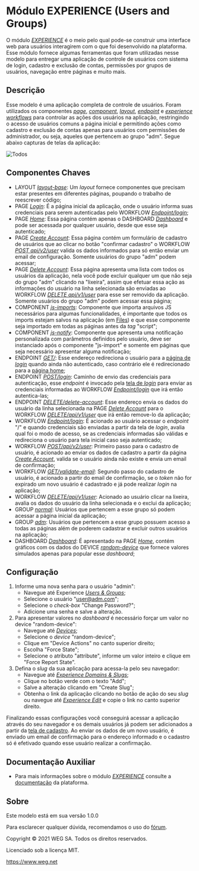 # Módulo EXPERIENCE (Users and Groups)

O módulo [*EXPERIENCE*](https://console.app.wnology.io/applications/~exportplaceholderid-application-applicationModuloExperienceUsersAndGroups-0~/experience/overview)
é o meio pelo qual pode-se construir uma interface web para usuários interagirem com o que foi desenvolvido na plataforma. Esse módulo fornece
algumas ferramentas que foram utilizadas nesse modelo para entregar uma aplicação de controle de usuários com sistema de login, cadastro e exclusão de contas, 
permissões por grupos de usuários, navegação entre páginas e muito mais.  

## Descrição 

Esse modelo é uma aplicação completa de controle de usuários. Foram utilizados os componentes [*page*](https://console.app.wnology.io/applications/~exportplaceholderid-application-applicationModuloExperienceUsersAndGroups-0~/experience/versions/develop/pages),
[*component*](https://console.app.wnology.io/applications/~exportplaceholderid-application-applicationModuloExperienceUsersAndGroups-0~/experience/versions/develop/components), [*layout*](https://console.app.wnology.io/applications/~exportplaceholderid-application-applicationModuloExperienceUsersAndGroups-0~/experience/versions/develop/layouts),
[*endpoint*](https://console.app.wnology.io/applications/~exportplaceholderid-application-applicationModuloExperienceUsersAndGroups-0~/experience/versions/develop/endpoints) e [*experience workflows*](https://console.app.wnology.io/applications/~exportplaceholderid-application-applicationModuloExperienceUsersAndGroups-0~/experience/versions/develop/workflows) para controlar as ações
dos usuários na aplicação, restringindo o acesso de usuários comuns a página inicial
e permitindo ações como cadastro e exclusão de contas apenas para usuários com permissões de administrador, ou seja, aqueles que pertencem ao grupo "adm". 
Segue abaixo capturas de telas da aplicação: 

![Todos](https://files.wnology.io/~exportplaceholderid-application-applicationModuloExperienceUsersAndGroups-0~/img/applicacao.jpg)

## Componentes Chaves 

* LAYOUT [*layout-base*](https://console.app.wnology.io/applications/~exportplaceholderid-application-applicationModuloExperienceUsersAndGroups-0~/experience/versions/develop/layouts/~exportplaceholderid-experienceView-layoutBase-0~/properties):
Um *layout* fornece componentes que precisam estar presentes em diferentes páginas, poupando o trabalho de reescrever código; 
* PAGE [*Login*](https://console.app.wnology.io/applications/~exportplaceholderid-application-applicationModuloExperienceUsersAndGroups-0~/experience/versions/develop/pages/~exportplaceholderid-experienceView-login-4~/properties): 
É a página inicial da aplicação, onde o usuário informa suas credenciais para serem autenticadas pelo WORKFLOW [*Endpoint/login*](https://console.app.wnology.io/applications/~exportplaceholderid-application-applicationModuloExperienceUsersAndGroups-0~/workflows/~exportplaceholderid-flow-endpointLogin-1~/develop);
* PAGE [*Home*](https://console.app.wnology.io/applications/~exportplaceholderid-application-applicationModuloExperienceUsersAndGroups-0~/experience/versions/develop/pages/~exportplaceholderid-experienceView-home-3~/properties): 
Essa página contém apenas o DASHBOARD [*Dashboard*](https://console.app.wnology.io/dashboards/~exportplaceholderid-dashboard-dashboard-0~) e pode ser acessada por qualquer usuário, desde que esse seja autenticado;
* PAGE [*Create Account*](https://console.app.wnology.io/applications/~exportplaceholderid-application-applicationModuloExperienceUsersAndGroups-0~/experience/versions/develop/pages/~exportplaceholderid-experienceView-createAccount-1~/properties):
Essa página contém um formulário de cadastro de usuários que ao clicar no botão "confirmar cadastro" o WORKFLOW [*POST api/v2/user*](https://console.app.wnology.io/applications/~exportplaceholderid-application-applicationModuloExperienceUsersAndGroups-0~/workflows/~exportplaceholderid-flow-postApiV2User-5~/develop)
valida os dados informados para só então enviar um email de configuração. Somente usuários do grupo "adm" podem acessar;
* PAGE [*Delete Account*](https://console.app.wnology.io/applications/~exportplaceholderid-application-applicationModuloExperienceUsersAndGroups-0~/experience/versions/develop/pages/~exportplaceholderid-experienceView-deleteAccount-2~/properties):
Essa página apresenta uma lista com todos os usuários da aplicação, nela você pode excluir qualquer um que não seja do grupo "adm" clicando na "lixeira", assim que efetuar essa ação
as informações do usuário na linha selecionada são enviadas ao WORKFLOW [*DELETE api/v1/user*](https://console.app.wnology.io/applications/~exportplaceholderid-application-applicationModuloExperienceUsersAndGroups-0~/workflows/~exportplaceholderid-flow-deleteApiV1User-0~/develop)
para esse ser removido da aplicação. Somente usuários do grupo "adm" podem acessar essa página;
* COMPONENT [*js-imports*](https://console.app.wnology.io/applications/~exportplaceholderid-application-applicationModuloExperienceUsersAndGroups-0~/experience/versions/develop/components/~exportplaceholderid-experienceView-jsImport-8~/properties): 
Componente que importa arquivos JS necessários para algumas funcionalidades, é importante que todos os imports estejam salvos na aplicação (em [Files](https://console.app.wnology.io/applications/~exportplaceholderid-application-applicationModuloExperienceUsersAndGroups-0~/files)) 
e que esse componente seja importado em todas as páginas antes da *tag* "script";
* COMPONENT [*js-notify*](https://console.app.wnology.io/applications/~exportplaceholderid-application-applicationModuloExperienceUsersAndGroups-0~/experience/versions/develop/components/~exportplaceholderid-experienceView-jsNotify-9~/properties): 
Componente que apresenta uma notificação personalizada com parâmetros definidos pelo usuário, deve ser instanciado após o componente "js-import" e somente em páginas que seja necessário apresentar
alguma notificação;  
* ENDPOINT [*GET/*](https://console.app.wnology.io/applications/~exportplaceholderid-application-applicationModuloExperienceUsersAndGroups-0~/experience/versions/develop/endpoints/~exportplaceholderid-experienceEndpoint-get-1~/properties):
Esse endereço redireciona o usuário para a [página de *login*](https://console.app.wnology.io/applications/~exportplaceholderid-application-applicationModuloExperienceUsersAndGroups-0~/experience/versions/develop/pages/~exportplaceholderid-experienceView-login-4~/properties) 
quando ainda não autenticado, caso contrário ele é redirecionado para a [página home](https://console.app.wnology.io/applications/~exportplaceholderid-application-applicationModuloExperienceUsersAndGroups-0~/experience/versions/develop/pages/~exportplaceholderid-experienceView-home-3~/properties);  
* ENDPOINT [*POST/login*](https://console.app.wnology.io/applications/~exportplaceholderid-application-applicationModuloExperienceUsersAndGroups-0~/experience/versions/develop/endpoints/~exportplaceholderid-experienceEndpoint-postLogin-9~/properties):
Caminho de envio das credenciais para autenticação, esse *endpoint* é invocado pela [tela de *login*](https://console.app.wnology.io/applications/~exportplaceholderid-application-applicationModuloExperienceUsersAndGroups-0~/experience/versions/develop/pages/~exportplaceholderid-experienceView-login-4~/properties) 
para enviar as credenciais informadas ao WORKFLOW [*Endpoint/login*](https://console.app.wnology.io/applications/~exportplaceholderid-application-applicationModuloExperienceUsersAndGroups-0~/workflows/~exportplaceholderid-flow-endpointLogin-1~/develop)
que irá então autentica-las;  
* ENDPOINT [*DELETE/delete-account*](https://console.app.wnology.io/applications/~exportplaceholderid-application-applicationModuloExperienceUsersAndGroups-0~/experience/versions/develop/endpoints/~exportplaceholderid-experienceEndpoint-getDeleteAccount-4~/properties):
Esse endereço envia os dados do usuário da linha selecionada na PAGE [*Delete Account*](https://console.app.wnology.io/applications/~exportplaceholderid-application-applicationModuloExperienceUsersAndGroups-0~/experience/versions/develop/pages/~exportplaceholderid-experienceView-deleteAccount-2~/properties)
para o WORKFLOW [*DELETE/api/v1/user*](https://console.app.wnology.io/applications/~exportplaceholderid-application-applicationModuloExperienceUsersAndGroups-0~/workflows/~exportplaceholderid-flow-deleteApiV1User-0~/develop) que irá então remove-lo 
da aplicação;
* WORKFLOW [*Endpoint/login*](https://console.app.wnology.io/applications/~exportplaceholderid-application-applicationModuloExperienceUsersAndGroups-0~/workflows/~exportplaceholderid-flow-endpointLogin-1~/develop): 
É acionado ao usuário acessar o *endpoint* "/" e quando credenciais são enviadas a partir da tela de *login*, avalia qual foi o modo de acesso, se as credenciais informadas são válidas e redireciona o usuário
para tela inicial caso seja autenticado;
* WORKFLOW [*POST/api/v2/user*](https://console.app.wnology.io/applications/~exportplaceholderid-application-applicationModuloExperienceUsersAndGroups-0~/workflows/~exportplaceholderid-flow-postApiV2User-5~/develop): 
Primeiro passo para o cadastro de usuário, é acionado ao enviar os dados de cadastro a partir da página [*Create Account*](https://console.app.wnology.io/applications/~exportplaceholderid-application-applicationModuloExperienceUsersAndGroups-0~/experience/versions/develop/pages/~exportplaceholderid-experienceView-createAccount-1~/properties), 
valida se o usuário ainda não existe e envia um email de confirmação;
* WORKFLOW [*GET/validate-email*](https://console.app.wnology.io/applications/~exportplaceholderid-application-applicationModuloExperienceUsersAndGroups-0~/workflows/~exportplaceholderid-flow-getValidateEmail-4~/develop):
Segundo passo do cadastro de usuário, é acionado a partir do email de confirmação, se o *token* não for expirado um novo usuário é cadastrado e já pode realizar *login* na aplicação;
* WORKFLOW [*DELETE/api/v1/user*](https://console.app.wnology.io/applications/~exportplaceholderid-application-applicationModuloExperienceUsersAndGroups-0~/workflows/~exportplaceholderid-flow-deleteApiV1User-0~/develop): 
Acionado ao usuário clicar na lixeira, avalia os dados do usuário da linha selecionada e o exclui da aplicação;
* GROUP [*normal*](https://console.app.wnology.io/applications/~exportplaceholderid-application-applicationModuloExperienceUsersAndGroups-0~/experience/groups/~exportplaceholderid-experienceGroup-normal-1~/members):
Usuários que pertencem a esse grupo só podem acessar a página inicial da aplicação;
* GROUP [*adm*](https://console.app.wnology.io/applications/~exportplaceholderid-application-applicationModuloExperienceUsersAndGroups-0~/experience/groups/~exportplaceholderid-experienceGroup-adm-0~/members):
Usuários que pertencem a esse grupo possuem acesso a todas as páginas além de poderem cadastrar e excluir outros usuários na aplicação;
* DASHBOARD [*Dashboard*](https://console.app.wnology.io/dashboards/~exportplaceholderid-dashboard-dashboard-0~): 
É apresentado na PAGE [*Home*](https://console.app.wnology.io/applications/~exportplaceholderid-application-applicationModuloExperienceUsersAndGroups-0~/experience/versions/develop/pages/~exportplaceholderid-experienceView-home-3~/properties),
contém gráficos com os dados do DEVICE [*random-device*](https://console.app.wnology.io/applications/~exportplaceholderid-application-applicationModuloExperienceUsersAndGroups-0~/devices/~exportplaceholderid-device-randomDevice-0~/properties)
que fornece valores simulados apenas para popular esse *dashboard*;

## Configuração 

1. Informe uma nova senha para o usuário "admin": 
    - Navegue até Experience [*Users & Groups*](https://console.app.wnology.io/applications/~exportplaceholderid-application-applicationModuloExperienceUsersAndGroups-0~/experience/users);
    - Selecione o usuário "user@adm.com";
    - Selecione o *check-box* "Change Password?";
    - Adicione uma senha e salve a alteração.
2. Para apresentar valores no *dashboard* é necessário forçar um valor no device "random-device": 
    - Navegue até [*Devices*](https://console.app.wnology.io/applications/~exportplaceholderid-application-applicationModuloExperienceUsersAndGroups-0~/devices);
    - Selecione o *device* "random-device";
    - Clique em "Device Actions" no canto superior direito;
    - Escolha "Force State";
    - Selecione o atributo "attribute", informe um valor inteiro e clique em "Force Report State". 
3. Defina o *slug* da sua aplicação para acessa-la pelo seu navegador:
    - Navegue até [*Experience Domains & Slugs*](https://console.app.wnology.io/applications/~exportplaceholderid-application-applicationModuloExperienceUsersAndGroups-0~/experience/domains);
    - Clique no botão verde com o texto "Add";
    - Salve a alteração clicando em "Create Slug";
    - Obtenha o link da aplicação clicando no botão de ação do seu *slug* ou navegue até [*Experience Edit*](https://console.app.wnology.io/applications/~exportplaceholderid-application-applicationModuloExperienceUsersAndGroups-0~/experience/versions/develop) e copie o link no canto superior direito.

Finalizando essas configurações você conseguirá acessar a aplicação através do seu navegador e os demais usuários já podem ser adicionados a partir da [tela de cadastro](https://console.app.wnology.io/applications/~exportplaceholderid-application-applicationModuloExperienceUsersAndGroups-0~/experience/versions/develop/pages/~exportplaceholderid-experienceView-createAccount-1~/properties).
Ao enviar os dados de um novo usuário, é enviado um email de confirmação para o endereço informado e o cadastro só é efetivado quando esse usuário realizar a confirmação.

## Documentação Auxiliar 

* Para mais informações sobre o módulo [*EXPERIENCE*](https://console.app.wnology.io/applications/~exportplaceholderid-application-applicationModuloExperienceUsersAndGroups-0~/experience/overview) 
consulte a [documentação](https://docs.app.wnology.io/experiences/overview/) da plataforma.

## Sobre 

Este modelo está em sua versão 1.0.0

Para esclarecer qualquer dúvida, recomendamos o uso do [fórum](https://forums.app.wnology.io/).

Copyright © 2021 WEG SA. Todos os direitos reservados.

Licenciado sob a licença MIT.

https://www.weg.net